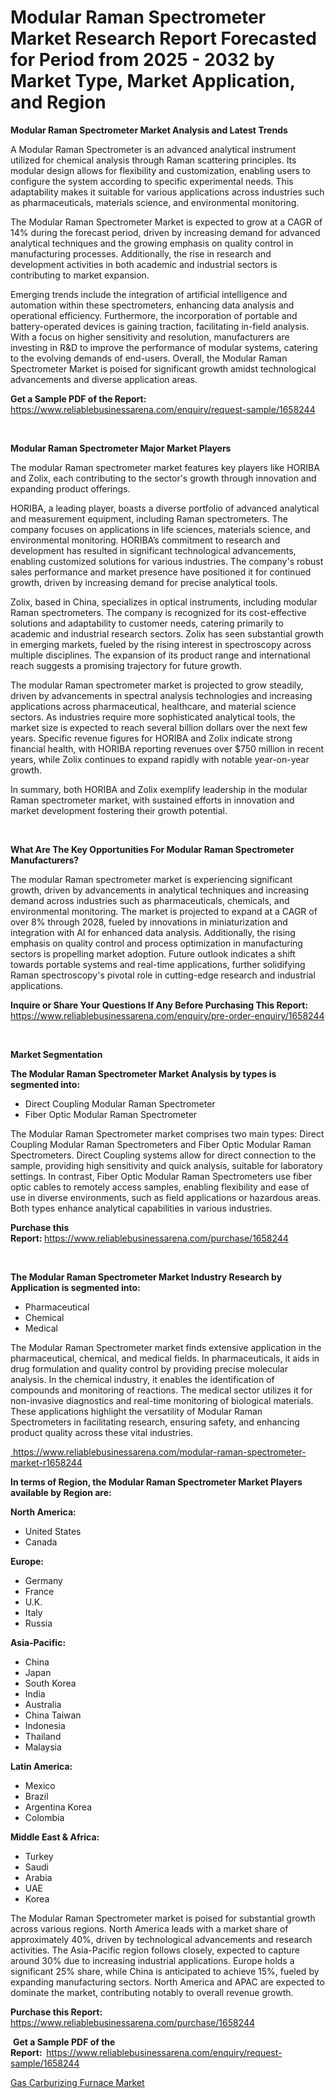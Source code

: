 <p><h1>Modular Raman Spectrometer Market Research Report Forecasted for Period from 2025 -  2032 by Market Type, Market Application, and Region</h1></p><p><strong>Modular Raman Spectrometer Market Analysis and Latest Trends</strong></p>
<p><p>A Modular Raman Spectrometer is an advanced analytical instrument utilized for chemical analysis through Raman scattering principles. Its modular design allows for flexibility and customization, enabling users to configure the system according to specific experimental needs. This adaptability makes it suitable for various applications across industries such as pharmaceuticals, materials science, and environmental monitoring. </p><p>The Modular Raman Spectrometer Market is expected to grow at a CAGR of 14% during the forecast period, driven by increasing demand for advanced analytical techniques and the growing emphasis on quality control in manufacturing processes. Additionally, the rise in research and development activities in both academic and industrial sectors is contributing to market expansion. </p><p>Emerging trends include the integration of artificial intelligence and automation within these spectrometers, enhancing data analysis and operational efficiency. Furthermore, the incorporation of portable and battery-operated devices is gaining traction, facilitating in-field analysis. With a focus on higher sensitivity and resolution, manufacturers are investing in R&D to improve the performance of modular systems, catering to the evolving demands of end-users. Overall, the Modular Raman Spectrometer Market is poised for significant growth amidst technological advancements and diverse application areas.</p></p>
<p><strong>Get a Sample PDF of the Report:&nbsp;</strong> <a href="https://www.reliablebusinessarena.com/enquiry/request-sample/1658244?utm_campaign=2632&utm_medium=2&utm_source=Github&utm_content=ia&utm_term=08042025&utm_id=modular-raman-spectrometer">https://www.reliablebusinessarena.com/enquiry/request-sample/1658244</a></p>
<p>&nbsp;</p>
<p><strong>Modular Raman Spectrometer Major Market Players</strong></p>
<p><p>The modular Raman spectrometer market features key players like HORIBA and Zolix, each contributing to the sector's growth through innovation and expanding product offerings.</p><p>HORIBA, a leading player, boasts a diverse portfolio of advanced analytical and measurement equipment, including Raman spectrometers. The company focuses on applications in life sciences, materials science, and environmental monitoring. HORIBA’s commitment to research and development has resulted in significant technological advancements, enabling customized solutions for various industries. The company's robust sales performance and market presence have positioned it for continued growth, driven by increasing demand for precise analytical tools.</p><p>Zolix, based in China, specializes in optical instruments, including modular Raman spectrometers. The company is recognized for its cost-effective solutions and adaptability to customer needs, catering primarily to academic and industrial research sectors. Zolix has seen substantial growth in emerging markets, fueled by the rising interest in spectroscopy across multiple disciplines. The expansion of its product range and international reach suggests a promising trajectory for future growth.</p><p>The modular Raman spectrometer market is projected to grow steadily, driven by advancements in spectral analysis technologies and increasing applications across pharmaceutical, healthcare, and material science sectors. As industries require more sophisticated analytical tools, the market size is expected to reach several billion dollars over the next few years. Specific revenue figures for HORIBA and Zolix indicate strong financial health, with HORIBA reporting revenues over $750 million in recent years, while Zolix continues to expand rapidly with notable year-on-year growth.</p><p>In summary, both HORIBA and Zolix exemplify leadership in the modular Raman spectrometer market, with sustained efforts in innovation and market development fostering their growth potential.</p></p>
<p>&nbsp;</p>
<p><strong>What Are The Key Opportunities For Modular Raman Spectrometer Manufacturers?</strong></p>
<p><p>The modular Raman spectrometer market is experiencing significant growth, driven by advancements in analytical techniques and increasing demand across industries such as pharmaceuticals, chemicals, and environmental monitoring. The market is projected to expand at a CAGR of over 8% through 2028, fueled by innovations in miniaturization and integration with AI for enhanced data analysis. Additionally, the rising emphasis on quality control and process optimization in manufacturing sectors is propelling market adoption. Future outlook indicates a shift towards portable systems and real-time applications, further solidifying Raman spectroscopy's pivotal role in cutting-edge research and industrial applications.</p></p>
<p><strong>Inquire or Share Your Questions If Any Before Purchasing This Report:</strong> <a href="https://www.reliablebusinessarena.com/enquiry/pre-order-enquiry/1658244?utm_campaign=2632&utm_medium=2&utm_source=Github&utm_content=ia&utm_term=08042025&utm_id=modular-raman-spectrometer">https://www.reliablebusinessarena.com/enquiry/pre-order-enquiry/1658244</a></p>
<p>&nbsp;</p>
<p><strong>Market Segmentation</strong></p>
<p><strong>The Modular Raman Spectrometer Market Analysis by types is segmented into:</strong></p>
<p><ul><li>Direct Coupling Modular Raman Spectrometer</li><li>Fiber Optic Modular Raman Spectrometer</li></ul></p>
<p><p>The Modular Raman Spectrometer market comprises two main types: Direct Coupling Modular Raman Spectrometers and Fiber Optic Modular Raman Spectrometers. Direct Coupling systems allow for direct connection to the sample, providing high sensitivity and quick analysis, suitable for laboratory settings. In contrast, Fiber Optic Modular Raman Spectrometers use fiber optic cables to remotely access samples, enabling flexibility and ease of use in diverse environments, such as field applications or hazardous areas. Both types enhance analytical capabilities in various industries.</p></p>
<p><strong>Purchase this Report:&nbsp;</strong><a href="https://www.reliablebusinessarena.com/purchase/1658244?utm_campaign=2632&utm_medium=2&utm_source=Github&utm_content=ia&utm_term=08042025&utm_id=modular-raman-spectrometer">https://www.reliablebusinessarena.com/purchase/1658244</a></p>
<p>&nbsp;</p>
<p><strong>The Modular Raman Spectrometer Market Industry Research by Application is segmented into:</strong></p>
<p><ul><li>Pharmaceutical</li><li>Chemical</li><li>Medical</li></ul></p>
<p><p>The Modular Raman Spectrometer market finds extensive application in the pharmaceutical, chemical, and medical fields. In pharmaceuticals, it aids in drug formulation and quality control by providing precise molecular analysis. In the chemical industry, it enables the identification of compounds and monitoring of reactions. The medical sector utilizes it for non-invasive diagnostics and real-time monitoring of biological materials. These applications highlight the versatility of Modular Raman Spectrometers in facilitating research, ensuring safety, and enhancing product quality across these vital industries.</p></p>
<p><a href="https://www.reliablebusinessarena.com/modular-raman-spectrometer-market-r1658244?utm_campaign=2632&utm_medium=2&utm_source=Github&utm_content=ia&utm_term=08042025&utm_id=modular-raman-spectrometer">&nbsp;https://www.reliablebusinessarena.com/modular-raman-spectrometer-market-r1658244</a></p>
<p><strong>In terms of Region, the Modular Raman Spectrometer Market Players available by Region are:</strong></p>
<p>
    <p> <strong> North America: </strong>
        <ul>
            <li>United States</li>
            <li>Canada</li>
        </ul>
        </p> 
    <p> <strong> Europe: </strong>
        <ul>
            <li>Germany</li>
            <li>France</li>
            <li>U.K.</li>
            <li>Italy</li>
            <li>Russia</li>
        </ul>
        </p> 
    <p> <strong> Asia-Pacific: </strong>
        <ul>
            <li>China</li>
            <li>Japan</li>
            <li>South Korea</li>
            <li>India</li>
            <li>Australia</li>
            <li>China Taiwan</li>
            <li>Indonesia</li>
            <li>Thailand</li>
            <li>Malaysia</li>
        </ul>
        </p> 
    <p> <strong> Latin America: </strong>
        <ul>
            <li>Mexico</li>
            <li>Brazil</li>
            <li>Argentina Korea</li>
            <li>Colombia</li>
        </ul>
        </p> 
    <p> <strong> Middle East & Africa: </strong>
        <ul>
            <li>Turkey</li>
            <li>Saudi</li>
            <li>Arabia</li>
            <li>UAE</li>
            <li>Korea</li>
        </ul>
    </p>
    </p>
<p><p>The Modular Raman Spectrometer market is poised for substantial growth across various regions. North America leads with a market share of approximately 40%, driven by technological advancements and research activities. The Asia-Pacific region follows closely, expected to capture around 30% due to increasing industrial applications. Europe holds a significant 25% share, while China is anticipated to achieve 15%, fueled by expanding manufacturing sectors. North America and APAC are expected to dominate the market, contributing notably to overall revenue growth.</p></p>
<p><strong>Purchase this Report: </strong><a href="https://www.reliablebusinessarena.com/purchase/1658244?utm_campaign=2632&utm_medium=2&utm_source=Github&utm_content=ia&utm_term=08042025&utm_id=modular-raman-spectrometer">https://www.reliablebusinessarena.com/purchase/1658244</a></p>
<p>&nbsp;<strong>Get a Sample PDF of the Report:&nbsp;&nbsp;</strong><a href="https://www.reliablebusinessarena.com/enquiry/request-sample/1658244?utm_campaign=2632&utm_medium=2&utm_source=Github&utm_content=ia&utm_term=08042025&utm_id=modular-raman-spectrometer">https://www.reliablebusinessarena.com/enquiry/request-sample/1658244</a></p>
<p><strong></strong></p>
<p><p><a href="https://github.com/sungbruington660/Market-Research-Report-List-1/blob/main/gas-carburizing-furnace-market.md?utm_campaign=2632&utm_medium=2&utm_source=Github&utm_content=ia&utm_term=08042025&utm_id=modular-raman-spectrometer">Gas Carburizing Furnace Market</a></p></p>